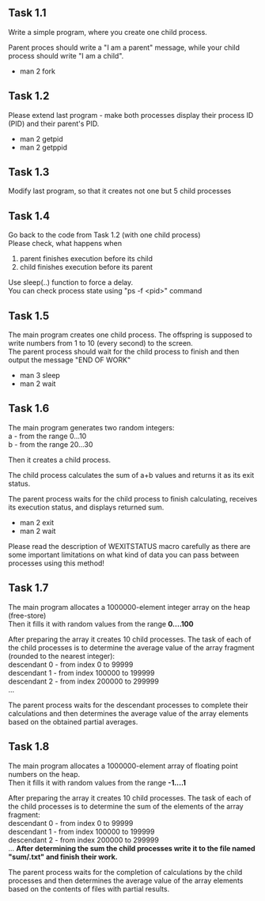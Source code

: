 ## Task 1.1

Write a simple program, where you create one child process.

Parent proces should write a "I am a parent" message, while your child process should write "I am  a child".

 - man 2 fork


## Task 1.2

Please extend last program - make both processes display their process ID (PID) and their parent's PID.

 - man 2 getpid
 - man 2 getppid


## Task 1.3

Modify last program, so that it creates not one but 5 child processes


## Task 1.4

Go back to the code from Task 1.2 (with one child process)  
Please check, what happens when

1. parent finishes execution before its child  
2. child finishes execution before its parent

Use sleep(..) function to force a delay.  
You can check process state using  "ps -f \<pid\>" command


## Task 1.5

The main program creates one child process. The offspring is supposed to write numbers from 1 to 10 (every second) to the screen.  
The parent process should wait for the child process to finish and then output the message "END OF WORK"

 - man 3 sleep
 - man 2 wait


## Task 1.6

The main program generates two random integers:  
a - from the range 0...10  
b - from the range 20...30

Then it creates a child process.

The child process calculates the sum of a+b values and returns it as its exit status.

The parent process waits for the child process to finish calculating, receives its execution status, and displays returned sum.

 - man 2 exit
 - man 2 wait

Please read the description of WEXITSTATUS macro carefully as there are some important limitations on what kind of data you can pass between processes using this method!


## Task 1.7

The main program allocates a 1000000-element integer array on the heap (free-store)  
Then it fills it with random values from the range **0....100**

After preparing the array it creates 10 child processes. The task of each of the child processes is to determine the average value of the array fragment (rounded to the nearest integer):  
descendant 0 - from index 0 to 99999  
descendant 1 - from index 100000 to 199999  
descendant 2 - from index 200000 to 299999  
...

The parent process waits for the descendant processes to complete their calculations and then determines the average value of the array elements based on the obtained partial averages.


## Task 1.8

The main program allocates a 1000000-element array of floating point numbers on the heap.  
Then it fills it with random values from the range **-1....1**

After preparing the array it creates 10 child processes. The task of each of the child processes is to determine the sum of the elements of the array fragment:  
descendant 0 - from index 0 to 99999  
descendant 1 - from index 100000 to 199999  
descendant 2 - from index 200000 to 299999  
...
**After determining the sum the child processes write it to the file named "sum/<PID/>.txt" and finish their work.**

The parent process waits for the completion of calculations by the child processes and then determines the average value of the array elements based on the contents of files with partial results.
